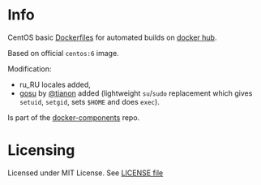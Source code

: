 # Info

CentOS basic [Dockerfiles][df] for automated builds on [docker hub][dhub].

Based on official `centos:6` image.

Modification:
- ru\_RU locales added,
- [gosu][gosu] by [@tianon][tianon] added (lightweight `su`/`sudo` replacement which gives `setuid`, `setgid`, sets `$HOME` and does `exec`).

Is part of the [docker-components][dcomp] repo.

[df]: http://docs.docker.com/reference/builder/ "Dockerfile reference"
[dhub]: https://hub.docker.com/u/grossws/
[dcomp]: https://github.com/grossws/docker-components
[gosu]: https://github.com/tianon/gosu
[tianon]: https://github.com/tianon


# Licensing

Licensed under MIT License. See [LICENSE file](LICENSE)
